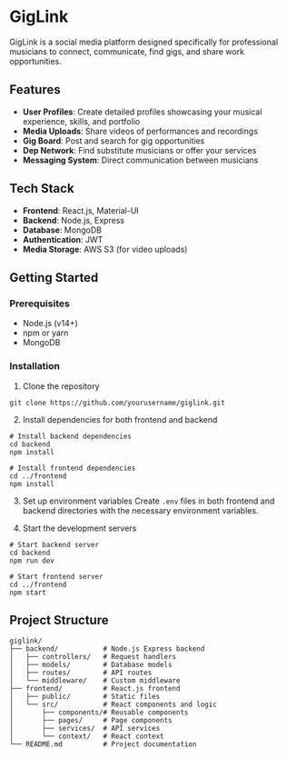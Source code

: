 # GigLink

GigLink is a social media platform designed specifically for professional musicians to connect, communicate, find gigs, and share work opportunities.

## Features

- **User Profiles**: Create detailed profiles showcasing your musical experience, skills, and portfolio
- **Media Uploads**: Share videos of performances and recordings
- **Gig Board**: Post and search for gig opportunities
- **Dep Network**: Find substitute musicians or offer your services
- **Messaging System**: Direct communication between musicians

## Tech Stack

- **Frontend**: React.js, Material-UI
- **Backend**: Node.js, Express
- **Database**: MongoDB
- **Authentication**: JWT
- **Media Storage**: AWS S3 (for video uploads)

## Getting Started

### Prerequisites

- Node.js (v14+)
- npm or yarn
- MongoDB

### Installation

1. Clone the repository
```
git clone https://github.com/yourusername/giglink.git
```

2. Install dependencies for both frontend and backend
```
# Install backend dependencies
cd backend
npm install

# Install frontend dependencies
cd ../frontend
npm install
```

3. Set up environment variables
Create `.env` files in both frontend and backend directories with the necessary environment variables.

4. Start the development servers
```
# Start backend server
cd backend
npm run dev

# Start frontend server
cd ../frontend
npm start
```

## Project Structure

```
giglink/
├── backend/           # Node.js Express backend
│   ├── controllers/   # Request handlers
│   ├── models/        # Database models
│   ├── routes/        # API routes
│   └── middleware/    # Custom middleware
├── frontend/          # React.js frontend
│   ├── public/        # Static files
│   └── src/           # React components and logic
│       ├── components/# Reusable components
│       ├── pages/     # Page components
│       ├── services/  # API services
│       └── context/   # React context
└── README.md          # Project documentation
```